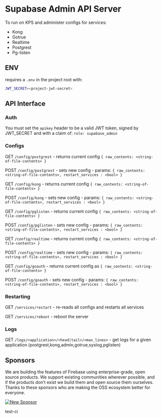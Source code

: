 # Supabase Admin API Server

To run on KPS and administer configs for services:

- Kong
- Gotrue
- Realtime
- Postgrest
- Pg-listen

## ENV

requires a `.env` in the project root with:

```bash
JWT_SECRET=<project-jwt-secret>
```

## API Interface

### Auth

You must set the `apikey` header to be a valid JWT token, signed by JWT_SECRET and with a claim of: `role: supabase_admin`

### Configs

GET `/config/postgrest` - returns current config `{ raw_contents: <string-of-file-contents> }`

POST `/config/postgrest` - sets new config - params: `{ raw_contents: <string-of-file-contents>, restart_services : <bool> }`

GET `/config/kong` - returns current config `{ raw_contents: <string-of-file-contents> }`

POST `/config/kong` - sets new config - params: `{ raw_contents: <string-of-file-contents>, restart_services : <bool> }`

GET `/config/pglisten` - returns current config `{ raw_contents: <string-of-file-contents> }`

POST `/config/pglisten` - sets new config - params: `{ raw_contents: <string-of-file-contents>, restart_services : <bool> }`

GET `/config/realtime` - returns current config `{ raw_contents: <string-of-file-contents> }`

POST `/config/realtime` - sets new config - params: `{ raw_contents: <string-of-file-contents>, restart_services : <bool> }`

GET `/config/goauth` - returns current config as `{ raw_contents: <string-of-file-contents> }`

POST `/config/goauth` - sets new config - params: `{ raw_contents: <string-of-file-contents>, restart_services : <bool> }`

### Restarting

GET `/services/restart` - re-reads all configs and restarts all services

GET `/services/reboot` - reboot the server

### Logs

GET `/logs/<application>/<head|tail>/<max_lines>` - get logs for a given application (postgrest,kong,admin,gotrue,syslog,pglisten)

## Sponsors

We are building the features of Firebase using enterprise-grade, open source products. We support existing communities wherever possible, and if the products don’t exist we build them and open source them ourselves. Thanks to these sponsors who are making the OSS ecosystem better for everyone.

[![New Sponsor](https://user-images.githubusercontent.com/10214025/90518111-e74bbb00-e198-11ea-8f88-c9e3c1aa4b5b.png)](https://github.com/sponsors/supabase)

test-ci
